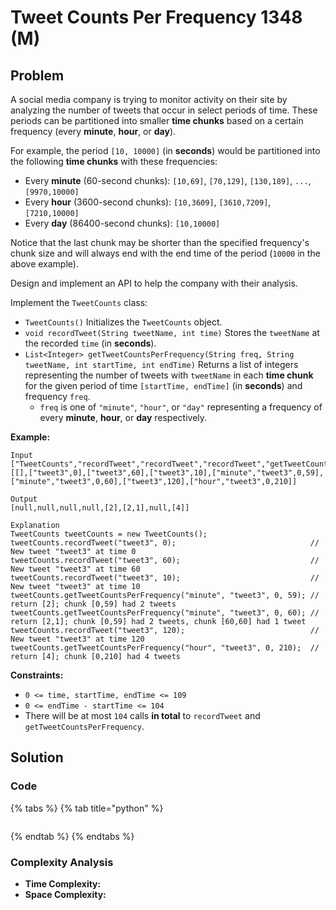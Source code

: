 # Tweet Counts Per Frequency 1348 \(M\)

## Problem

A social media company is trying to monitor activity on their site by analyzing the number of tweets that occur in select periods of time. These periods can be partitioned into smaller **time chunks** based on a certain frequency \(every **minute**, **hour**, or **day**\).

For example, the period `[10, 10000]` \(in **seconds**\) would be partitioned into the following **time chunks** with these frequencies:

* Every **minute** \(60-second chunks\): `[10,69]`, `[70,129]`, `[130,189]`, `...`, `[9970,10000]`
* Every **hour** \(3600-second chunks\): `[10,3609]`, `[3610,7209]`, `[7210,10000]`
* Every **day** \(86400-second chunks\): `[10,10000]`

Notice that the last chunk may be shorter than the specified frequency's chunk size and will always end with the end time of the period \(`10000` in the above example\).

Design and implement an API to help the company with their analysis.

Implement the `TweetCounts` class:

* `TweetCounts()` Initializes the `TweetCounts` object.
* `void recordTweet(String tweetName, int time)` Stores the `tweetName` at the recorded `time` \(in **seconds**\).
* `List<Integer> getTweetCountsPerFrequency(String freq, String tweetName, int startTime, int endTime)` Returns a list of integers representing the number of tweets with `tweetName` in each **time chunk** for the given period of time `[startTime, endTime]` \(in **seconds**\) and frequency `freq`.
  * `freq` is one of `"minute"`, `"hour"`, or `"day"` representing a frequency of every **minute**, **hour**, or **day** respectively.

**Example:**

```text
Input
["TweetCounts","recordTweet","recordTweet","recordTweet","getTweetCountsPerFrequency","getTweetCountsPerFrequency","recordTweet","getTweetCountsPerFrequency"]
[[],["tweet3",0],["tweet3",60],["tweet3",10],["minute","tweet3",0,59],["minute","tweet3",0,60],["tweet3",120],["hour","tweet3",0,210]]

Output
[null,null,null,null,[2],[2,1],null,[4]]

Explanation
TweetCounts tweetCounts = new TweetCounts();
tweetCounts.recordTweet("tweet3", 0);                              // New tweet "tweet3" at time 0
tweetCounts.recordTweet("tweet3", 60);                             // New tweet "tweet3" at time 60
tweetCounts.recordTweet("tweet3", 10);                             // New tweet "tweet3" at time 10
tweetCounts.getTweetCountsPerFrequency("minute", "tweet3", 0, 59); // return [2]; chunk [0,59] had 2 tweets
tweetCounts.getTweetCountsPerFrequency("minute", "tweet3", 0, 60); // return [2,1]; chunk [0,59] had 2 tweets, chunk [60,60] had 1 tweet
tweetCounts.recordTweet("tweet3", 120);                            // New tweet "tweet3" at time 120
tweetCounts.getTweetCountsPerFrequency("hour", "tweet3", 0, 210);  // return [4]; chunk [0,210] had 4 tweets
```

**Constraints:**

* `0 <= time, startTime, endTime <= 109`
* `0 <= endTime - startTime <= 104`
* There will be at most `104` calls **in total** to `recordTweet` and `getTweetCountsPerFrequency`.

## Solution 

### Code

{% tabs %}
{% tab title="python" %}
```python

```
{% endtab %}
{% endtabs %}

### Complexity Analysis

* **Time Complexity:**
* **Space Complexity:**

